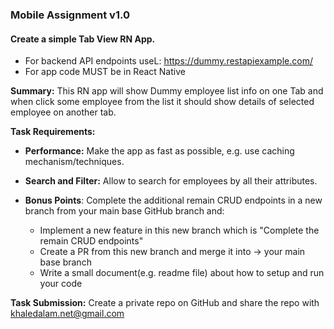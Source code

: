 ### Mobile Assignment v1.0


#### Create a simple Tab View RN App.

- For backend API endpoints useL: https://dummy.restapiexample.com/
- For app code MUST be in React Native


**Summary:**
This RN app will show Dummy employee list info on one Tab and when click some employee from the list it should show details of selected employee on another tab.

**Task Requirements:**

- **Performance:** Make the app as fast as possible, e.g. use caching mechanism/techniques.
- **Search and Filter:** Allow to search for employees by all their attributes.

- **Bonus Points**: Complete the additional remain CRUD endpoints in a new branch from your main base GitHub branch and:
  - Implement a new feature in this new branch which is "Complete the remain CRUD endpoints"
  - Create a PR from this new branch and merge it into -> your main base branch
  - Write a small document(e.g. readme file) about how to setup and run your code


**Task Submission:**
Create a private repo on GitHub and share the repo with khaledalam.net@gmail.com

